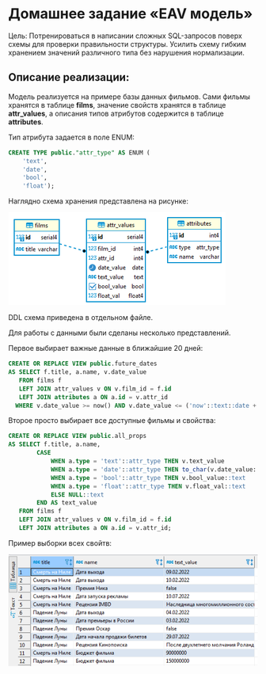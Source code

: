 # Домашнее задание «EAV модель»

Цель:  Потренироваться в написании сложных SQL-запросов поверх схемы для проверки правильности структуры.
Усилить схему гибким хранением значений различного типа без нарушения нормализации.

## Описание реализации:

Модель реализуется на примере базы данных фильмов. Сами фильмы хранятся в таблице **films**, значение свойств хранятся в таблице **attr_values**, а описания типов атрибутов содержится в таблице **attributes**.

Тип атрибута задается в поле ENUM:

```sql
CREATE TYPE public."attr_type" AS ENUM (
	'text',
	'date',
	'bool',
	'float');
```

Наглядно схема хранения представлена на рисунке:

![Схема БД](erd.png "Схема БД")

DDL схема приведена в отдельном файле.

Для работы с данными были сделаны несколько представлений. 

Первое выбирает важные данные в ближайшие 20 дней:

```sql
CREATE OR REPLACE VIEW public.future_dates
AS SELECT f.title, a.name, v.date_value
   FROM films f
   LEFT JOIN attr_values v ON v.film_id = f.id
   LEFT JOIN attributes a ON a.id = v.attr_id
  WHERE v.date_value >= now() AND v.date_value <= ('now'::text::date + '20 days'::interval);
```

Второе просто выбирает все доступные фильмы и свойства:

```sql
CREATE OR REPLACE VIEW public.all_props
AS SELECT f.title, a.name, 
        CASE
            WHEN a.type = 'text'::attr_type THEN v.text_value
            WHEN a.type = 'date'::attr_type THEN to_char(v.date_value::timestamp with time zone, 'DD.MM.YYYY'::text)
            WHEN a.type = 'bool'::attr_type THEN v.bool_value::text
            WHEN a.type = 'float'::attr_type THEN v.float_val::text
            ELSE NULL::text
        END AS text_value
   FROM films f
   LEFT JOIN attr_values v ON v.film_id = f.id
   LEFT JOIN attributes a ON a.id = v.attr_id;
```

Пример выборки всех свойтв:


![Выборка всех свойств](view.png "Пример выборки всех свойств")
